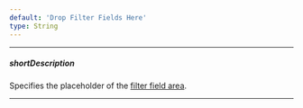 ```yaml
---
default: 'Drop Filter Fields Here'
type: String
---
```

---
##### shortDescription
Specifies the placeholder of the [filter field area](/concepts/05%20Widgets/PivotGrid/010%20Visual%20Elements/15%20Field%20Panel.md '/Documentation/Guide/Widgets/PivotGrid/Visual_Elements/#Field_Panel').

---
